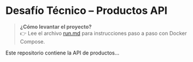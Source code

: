 # Desafío Técnico – Productos API

> **¿Cómo levantar el proyecto?**  
> 👉 Lee el archivo [run.md](./run.md) para instrucciones paso a paso con Docker Compose.

Este repositorio contiene la API de productos…
